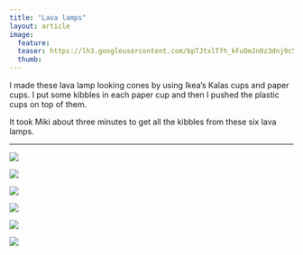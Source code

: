 ```yaml
---
title: "Lava lamps"
layout: article
image:
  feature:
  teaser: https://lh3.googleusercontent.com/bpTJtxlTfh_kFuOmJn0z3dnj9cSzrzdsYQHiQfOyEqg=w245
  thumb:
---
```


I made these lava lamp looking cones by using Ikea’s Kalas cups and paper cups. I put some kibbles in each paper cup and then I pushed the plastic cups on top of them.

It took Miki about three minutes to get all the kibbles from these six lava lamps.

---

[![](https://lh3.googleusercontent.com/KcoJWdtAq6pYkHnXN5DRe7cH4bY-h5r5K1HavgOuojE=w800)](https://lh3.googleusercontent.com/KcoJWdtAq6pYkHnXN5DRe7cH4bY-h5r5K1HavgOuojE=s0)

[![](https://lh3.googleusercontent.com/MbkQxbNFOZ-4u8L4zkwMERooBTeo3ZVRLHd29H-3GKI=w800)](https://lh3.googleusercontent.com/MbkQxbNFOZ-4u8L4zkwMERooBTeo3ZVRLHd29H-3GKI=s0)

[![](https://lh3.googleusercontent.com/4ID9G8XESxEfvl8f2ZeipdWZB3azkwAlXmmDX7qkMGA=w800)](https://lh3.googleusercontent.com/4ID9G8XESxEfvl8f2ZeipdWZB3azkwAlXmmDX7qkMGA=s0)

[![](https://lh3.googleusercontent.com/3kRVRNnxzyTLSbC8NTz18jKwO_jtK_RZrq48N8hacsU=w800)](https://lh3.googleusercontent.com/3kRVRNnxzyTLSbC8NTz18jKwO_jtK_RZrq48N8hacsU=s0)

[![](https://lh3.googleusercontent.com/ECpTDelCLc5WcPXYXyR5HF_81sMfgQMnnpSIKMcG8yc=w800)](https://lh3.googleusercontent.com/ECpTDelCLc5WcPXYXyR5HF_81sMfgQMnnpSIKMcG8yc=s0)

[![](https://lh3.googleusercontent.com/OILTNXgwIBQO5VXSSBH9lZkEthoFiw6leu3kFfdGN_k=w800)](https://lh3.googleusercontent.com/OILTNXgwIBQO5VXSSBH9lZkEthoFiw6leu3kFfdGN_k=s0)
